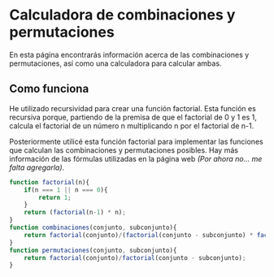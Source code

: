 # Calculadora de combinaciones y permutaciones
En esta página encontrarás información acerca de las combinaciones y permutaciones, así como una calculadora para calcular ambas.

## Como funciona
He utilizado recursividad para crear una función factorial. Esta función es recursiva porque, partiendo de la premisa de que el factorial de 0 y 1 es 1, calcula el factorial de un número n multiplicando n por el factorial de n-1.

Posteriormente utilicé esta función factorial para implementar las funciones que calculan las combinaciones y permutaciones posibles. Hay más información de las fórmulas utilizadas en la página web *(Por ahora no... me falta agregarla)*.

```javascript
function factorial(n){
    if(n === 1 || n === 0){
        return 1;
    }
    return (factorial(n-1) * n);
}
function combinaciones(conjunto, subconjunto){
    return factorial(conjunto)/(factorial(conjunto - subconjunto) * factorial(subconjunto));
}
function permutaciones(conjunto, subconjunto){
    return factorial(conjunto)/factorial(conjunto - subconjunto);
}
```